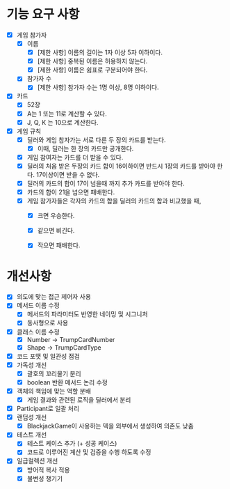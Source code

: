 # 기능 요구 사항
- [X] 게임 참가자
  - [X] 이름
    - [X] [제한 사항] 이름의 길이는 1자 이상 5자 이하이다.
    - [X] [제한 사항] 중복된 이름은 허용하지 않는다.
    - [X] [제한 사항] 이름은 쉼표로 구분되어야 한다.
  - [X] 참가자 수
    - [X] [제한 사항] 참가자 수는 1명 이상, 8명 이하이다.

- [X] 카드
  - [X] 52장
  - [X] A는 1 또는 11로 계산할 수 있다.
  - [X] J, Q, K 는 10으로 계산한다.
  
- [X] 게임 규칙
  - [X] 딜러와 게임 참자가는 서로 다른 두 장의 카드를 받는다.
    - [X] 이때, 딜러는 한 장의 카드만 공개한다.
  - [X] 게임 참여자는 카드를 더 받을 수 있다.
  - [X] 딜러의 처음 받은 두장의 카드 합이 16이하이면 반드시 1장의 카드를 받아야 한다. 17이상이면 받을 수 없다.
  - [X] 딜러의 카드의 합이 17이 넘을때 까지 추가 카드를 받아야 한다.
  - [X] 카드의 합이 21을 넘으면 패배한다.
  - [X] 게임 참가자들은 각자의 카드의 합을 딜러의 카드의 합과 비교했을 때,
    - [X] 크면 우승한다.
    - [X] 같으면 비긴다.
    - [X] 작으면 패배한다.


# 개선사항
- [X] 의도에 맞는 접근 제어자 사용
- [X] 메서드 이름 수정
  - [X] 메서드의 파라미터도 반영한 네이밍 및 시그니처
  - [X] 동사형으로 사용
- [X] 클래스 이름 수정
  - [X] Number -> TrumpCardNumber
  - [X] Shape -> TrumpCardType
- [X] 코드 포맷 및 일관성 점검
- [X] 가독성 개선
  - [X] 괄호의 꼬리물기 분리
  - [X] boolean 반환 메서드 논리 수정
- [X] 객체의 책임에 맞는 역할 분배
  - [X] 게임 결과와 관련된 로직을 딜러에서 분리
- [X] Participant로 일괄 처리
- [X] 랜덤성 개선
  - [X] BlackjackGame이 사용하는 덱을 외부에서 생성하여 의존도 낮춤
- [X] 테스트 개선
  - [X] 테스트 케이스 추가 (+ 성공 케이스)
  - [X] 코드로 이루어진 계산 및 검증을 수행 하도록 수정
- [X] 일급컬렉션 개선
  - [X] 방어적 복사 적용
  - [X] 불변성 챙기기
